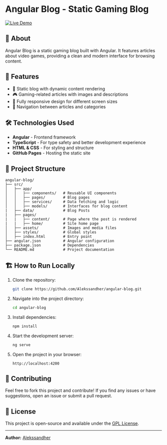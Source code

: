 
# Angular Blog - Static Gaming Blog

[![Live Demo](https://img.shields.io/badge/Live-Demo-blue)](https://alekssandher.github.io/angular-blog/)

## 📖 About
Angular Blog is a static gaming blog built with Angular. It features articles about video games, providing a clean and modern interface for browsing content.

## 🚀 Features
- 📜 Static blog with dynamic content rendering
- 🎮 Gaming-related articles with images and descriptions
- 📱 Fully responsive design for different screen sizes
- 🔗 Navigation between articles and categories

## 🛠️ Technologies Used
- **Angular** - Frontend framework
- **TypeScript** - For type safety and better development experience
- **HTML & CSS** - For styling and structure
- **GitHub Pages** - Hosting the static site

## 📂 Project Structure
```
angular-blog/
├── src/
│   ├── app/
│   │   ├── components/   # Reusable UI components
│   │   ├── pages/        # Blog pages
│   │   ├── services/     # Data fetching and logic
│   │   ├── models/       # Interfaces for blog content
|   ├── data/             # Blog Posts
|   ├── pages/
|   |   ├── content/      # Page where the post is rendered
|   |   ├── home/         # Site home page 
│   ├── assets/           # Images and media files
│   ├── styles/           # Global styles
│   ├── index.html        # Entry point
├── angular.json          # Angular configuration
├── package.json          # Dependencies
└── README.md             # Project documentation
```

## 🏗️ How to Run Locally
1. Clone the repository:
   ```sh
   git clone https://github.com/Alekssandher/angular-blog.git
   ```
2. Navigate into the project directory:
   ```sh
   cd angular-blog
   ```
3. Install dependencies:
   ```sh
   npm install
   ```
4. Start the development server:
   ```sh
   ng serve
   ```
5. Open the project in your browser:
   ```
   http://localhost:4200
   ```

## 📌 Contributing
Feel free to fork this project and contribute! If you find any issues or have suggestions, open an issue or submit a pull request.

## 📜 License
This project is open-source and available under the [GPL License](LICENSE).

---
**Author:** [Alekssandher](https://github.com/Alekssandher)

